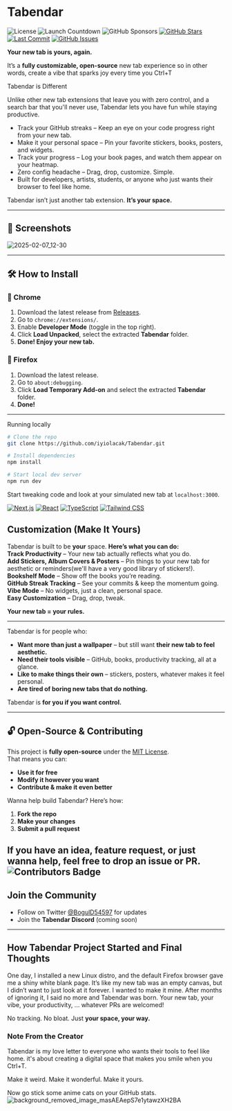 # Tabendar  
![License](https://img.shields.io/badge/License-MIT-green) ![Launch Countdown](https://img.shields.io/badge/status-launch%20soon-purple) ![GitHub Sponsors](https://img.shields.io/github/sponsors/iyiolacak) [![GitHub Stars](https://img.shields.io/github/stars/iyiolacak/Tabendar?label=Stars&logo=github&style=flat-square)](https://github.com/iyiolacak/Tabendar/stargazers) [![Last Commit](https://img.shields.io/github/last-commit/iyiolacak/Tabendar?label=last%20commit&logo=git&style=flat-square)](https://github.com/iyiolacak/Tabendar/commits) [![GitHub Issues](https://img.shields.io/github/issues/iyiolacak/Tabendar?label=issues&logo=github&style=flat-square)](https://github.com/iyiolacak/Tabendar/issues) 
 

**Your new tab is yours, again.**  

It’s a **fully customizable, open-source** new tab experience so in other words, create a vibe that sparks joy every time you Ctrl+T

Tabendar is Different

Unlike other new tab extensions that leave you with zero control, and a search bar that you'll never use, Tabendar lets you have fun while staying productive.

- Track your GitHub streaks – Keep an eye on your code progress right from your new tab.
- Make it your personal space – Pin your favorite stickers, books, posters, and widgets.
- Track your progress – Log your book pages, and watch them appear on your heatmap.
- Zero config headache – Drag, drop, customize. Simple.
- Built for developers, artists, students, or anyone who just wants their browser to feel like home.

Tabendar isn’t just another tab extension. **It’s your space.**  

---

## 📸 **Screenshots**  
![2025-02-07_12-30](https://github.com/user-attachments/assets/a7586663-6a17-467d-b3e1-15d74009ef52)


---

## 🛠 **How to Install**  
### 🔹 Chrome  
1. Download the latest release from [Releases](https://github.com/iyiolacak/Tabendar/releases).  
2. Go to `chrome://extensions/`.  
3. Enable **Developer Mode** (toggle in the top right).  
4. Click **Load Unpacked**, select the extracted **Tabendar** folder.  
5. **Done! Enjoy your new tab.**  

### 🔹 Firefox  
1. Download the latest release.  
2. Go to `about:debugging`.  
3. Click **Load Temporary Add-on** and select the extracted **Tabendar** folder.  
4. **Done!**  

---

Running locally
```bash
# Clone the repo
git clone https://github.com/iyiolacak/Tabendar.git

# Install dependencies
npm install

# Start local dev server
npm run dev
```
Start tweaking code and look at your simulated new tab at `localhost:3000`.

[![Next.js](https://img.shields.io/badge/Next.js-15.1-000?logo=next.js&style=flat-square)](https://nextjs.org)  [![React](https://img.shields.io/badge/React-19-61DAFB?logo=react&style=flat-square)](https://react.dev)  [![TypeScript](https://img.shields.io/badge/TypeScript-5.3-3178C6?logo=typescript&style=flat-square)](https://www.typescriptlang.org) [![Tailwind CSS](https://img.shields.io/badge/Tailwind-3.4-38B2AC?logo=tailwind-css&style=flat-square)](https://tailwindcss.com)  

## **Customization (Make It Yours)**  
Tabendar is built to be **your** space. **Here’s what you can do:**  
 **Track Productivity** – Your new tab actually reflects what you do.  
 **Add Stickers, Album Covers & Posters** – Pin things to your new tab for aesthetic or reminders(we'll have a very good library of stickers!).  
 **Bookshelf Mode** – Show off the books you’re reading.  
 **GitHub Streak Tracking** – See your commits & keep the momentum going.  
 **Vibe Mode** – No widgets, just a clean, personal space.  
 **Easy Customization** – Drag, drop, tweak.  

**Your new tab = your rules.**  

---

Tabendar is for people who:  
- **Want more than just a wallpaper** – but still want **their new tab to feel aesthetic.**  
- **Need their tools visible** – GitHub, books, productivity tracking, all at a glance.  
- **Like to make things their own** – stickers, posters, whatever makes it feel personal.  
- **Are tired of boring new tabs that do nothing.**  

Tabendar is **for you if you want control.**  

---

## 🔓 **Open-Source & Contributing**  
This project is **fully open-source** under the [MIT License](LICENSE).  
That means you can:  
- **Use it for free**  
- **Modify it however you want**  
- **Contribute & make it even better**  

Wanna help build Tabendar? Here’s how:  
1. **Fork the repo**  
2. **Make your changes**  
3. **Submit a pull request**  

If you have an idea, feature request, or just wanna help, feel free to drop an issue or PR. ![Contributors Badge](https://img.shields.io/badge/Looking%20for%20Contributors-yellow?style=square)
---

##  **Join the Community**  
- Follow on Twitter [@BogulD54597](https://x.com/BogulD54597) for updates  
- Join the **Tabendar Discord** (coming soon)  

---

##  **How Tabendar Project Started and Final Thoughts**  
One day, I installed a new Linux distro, and the default Firefox browser gave me a shiny white blank page. It’s like my new tab was an empty canvas, but I didn’t want to just look at it forever. I wanted to make it mine. After months of ignoring it, I said no more and Tabendar was born. Your new tab, your vibe, your productivity, ... whatever PRs are welcomed!

No tracking. No bloat. Just **your space, your way.**  

### Note From the Creator

Tabendar is my love letter to everyone who wants their tools to feel like home. it's about creating a digital space that makes you smile when you Ctrl+T.

Make it weird. Make it wonderful. Make it yours.

Now go stick some anime cats on your GitHub stats.
![background_removed_image_masAEAepS7e1ytawzXH2BA](https://github.com/user-attachments/assets/151e283d-0fb0-4019-b426-535020bcb066)
